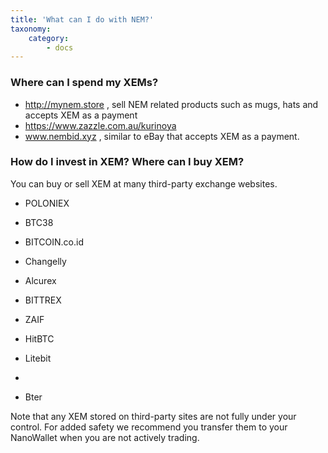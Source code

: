 ```yaml
---
title: 'What can I do with NEM?'
taxonomy:
    category:
        - docs
---
```


### Where can I spend my XEMs? 
* http://mynem.store , sell NEM related products such as mugs, hats and accepts XEM as a payment
* https://www.zazzle.com.au/kurinoya 
* www.nembid.xyz , similar to eBay that accepts XEM as a payment.

### How do I invest in XEM? Where can I buy XEM?

You can buy or sell XEM at many third-party exchange websites.

* POLONIEX
* BTC38
* BITCOIN.co.id
* Changelly
* Alcurex
* BITTREX
* ZAIF
* HitBTC

* Litebit
* 
* Bter

Note that any XEM stored on third-party sites are not fully under your control. For added safety we recommend you transfer them to your NanoWallet when you are not actively trading.